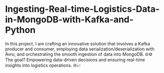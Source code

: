 # Ingesting-Real-time-Logistics-Data-in-MongoDB-with-Kafka-and-Python
In this project, I am crafting an innovative solution that involves a Kafka producer and consumer, employing data serialization/deserialization with Avro, and orchestrating the smooth ingestion of data into MongoDB. 🌐⚙️ The goal? Empowering data-driven decisions and ensuring real-time insights into logistics operations. 🌐📈
